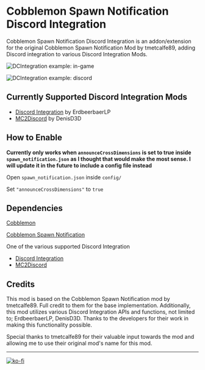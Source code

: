 # Cobblemon Spawn Notification Discord Integration

Cobblemon Spawn Notification Discord Integration is an addon/extension for the original Cobblemon Spawn Notification Mod by tmetcalfe89, adding Discord integration to various Discord Integration Mods.

![DCIntegration example: in-game](https://cdn.modrinth.com/data/GjyKHwb6/images/830beb76740f4c18d1fa18d940bbbfddaac53549.png)

![DCIntegration example: discord](https://cdn.modrinth.com/data/GjyKHwb6/images/4444a57c4463ce77cc165de3a528767d3fd3928b.png)

## Currently Supported Discord Integration Mods

- [Discord Integration](https://modrinth.com/plugin/dcintegration) by ErdbeerbaerLP
- [MC2Discord](https://modrinth.com/mod/mc2discord) by DenisD3D

## How to Enable

**Currently only works when ``announceCrossDimensions`` is set to true inside ``spawn_notification.json`` as I thought that would make the most sense. I will update it in the future to include a config file instead**

Open ``spawn_notification.json`` inside ``config/``

Set ``"announceCrossDimensions"`` to ``true``

## Dependencies

[Cobblemon](https://modrinth.com/mod/cobblemon)

[Cobblemon Spawn Notification](https://modrinth.com/mod/cobblemon-spawn-notification)

One of the various supported Discord Integration

- [Discord Integration](https://modrinth.com/plugin/dcintegration)
- [MC2Discord](https://modrinth.com/mod/mc2discord)

## Credits

This mod is based on the Cobblemon Spawn Notification mod by tmetcalfe89. Full credit to them for the base implementation. Additionally, this mod utilizes various Discord Integration APIs and functions, not limited to; ErdbeerbaerLP, DenisD3D. Thanks to the developers for their work in making this functionality possible.

Special thanks to tmetcalfe89 for their valuable input towards the mod and allowing me to use their original mod's name for this mod.

------

[![ko-fi](https://ko-fi.com/img/githubbutton_sm.svg)](https://ko-fi.com/L3L11CY3WS)
